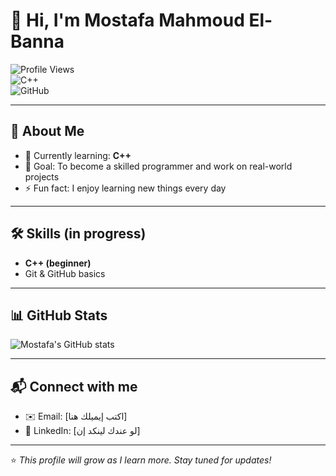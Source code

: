# 👋 Hi, I'm Mostafa Mahmoud El-Banna  

![Profile Views](https://komarev.com/ghpvc/?username=mostafabanna&label=Profile%20views&color=0e75b6&style=flat)  
![C++](https://img.shields.io/badge/C%2B%2B-Beginner-blue)  
![GitHub](https://img.shields.io/badge/GitHub-Learner-lightgrey)  

---

## 🚀 About Me
- 🌱 Currently learning: **C++**
- 🎯 Goal: To become a skilled programmer and work on real-world projects
- ⚡ Fun fact: I enjoy learning new things every day

---

## 🛠️ Skills (in progress)
- **C++ (beginner)**  
- Git & GitHub basics  

---

## 📊 GitHub Stats
![Mostafa's GitHub stats](https://github-readme-stats.vercel.app/api?username=mostafabanna&show_icons=true&theme=tokyonight)

---

## 📬 Connect with me
- ✉️ Email: [اكتب إيميلك هنا]  
- 💼 LinkedIn: [لو عندك لينكد إن]  

---

⭐️ *This profile will grow as I learn more. Stay tuned for updates!*
